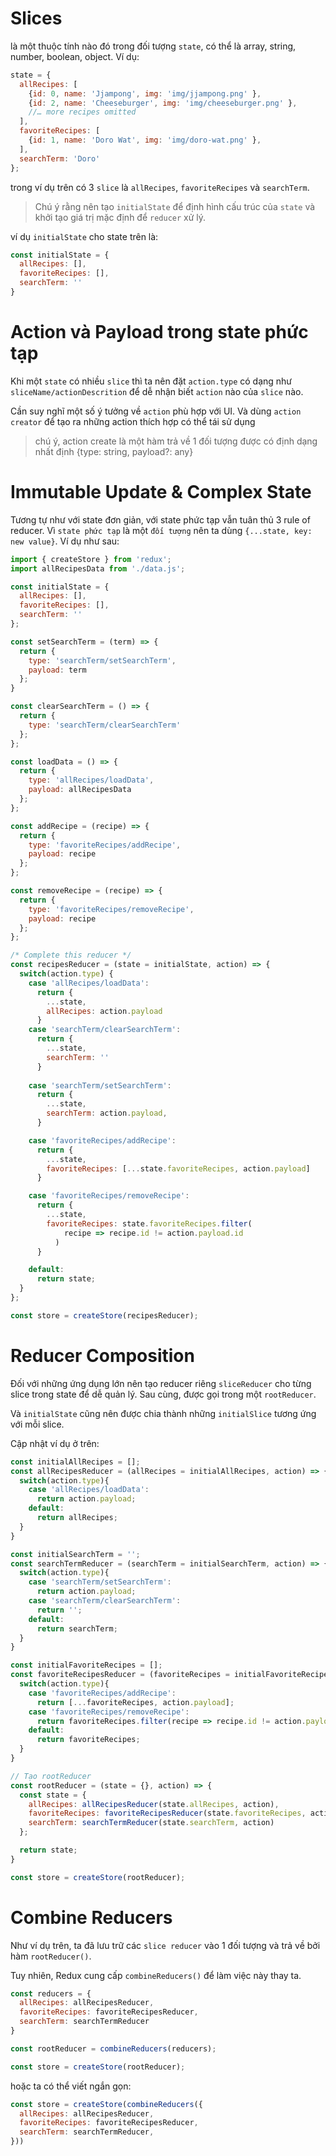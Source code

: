 # Slices 

là một thuộc tính nào đó trong đối tượng `state`, có thể là array, string, number, boolean, object. Ví dụ:
```javascript
state = {
  allRecipes: [
    {id: 0, name: 'Jjampong', img: 'img/jjampong.png' },
    {id: 2, name: 'Cheeseburger', img: 'img/cheeseburger.png' },
    //… more recipes omitted
  ],
  favoriteRecipes: [
    {id: 1, name: 'Doro Wat', img: 'img/doro-wat.png' },
  ],
  searchTerm: 'Doro'
};
```

trong ví dụ trên có 3 `slice` là `allRecipes`, `favoriteRecipes` và `searchTerm`.

> Chú ý rằng nên tạo `initialState` để định hình cấu trúc của `state` và khởi tạo giá trị mặc định để `reducer` xử lý.

ví dụ `initialState` cho state trên là:

```javascript
const initialState = {
  allRecipes: [],
  favoriteRecipes: [],
  searchTerm: ''
}
```

# Action và Payload trong state phức tạp 

Khi một `state` có nhiều `slice` thì ta nên đặt `action.type` có dạng như `sliceName/actionDescrition` để dễ nhận biết `action` nào của `slice` nào.

Cần suy nghĩ một số ý tưởng về `action` phù hợp với UI. Và dùng `action creator` để tạo ra những action thích hợp có thể tái sử dụng

> chú ý, action create là một hàm trả về 1 đối tượng được có định dạng nhất định {type: string, payload?: any}

# Immutable Update & Complex State

Tương tự như với state đơn giản, với state phức tạp vẫn tuân thủ 3 rule of reducer. Vì `state phức tạp` là một `đối tượng` nên ta dùng `{...state, key: new value}`.
Ví dụ như sau:

```javascript
import { createStore } from 'redux';
import allRecipesData from './data.js';

const initialState = {
  allRecipes: [],
  favoriteRecipes: [],
  searchTerm: ''
};

const setSearchTerm = (term) => {
  return {
    type: 'searchTerm/setSearchTerm',
    payload: term
  };
}

const clearSearchTerm = () => {
  return {
    type: 'searchTerm/clearSearchTerm'
  }; 
};

const loadData = () => {
  return { 
    type: 'allRecipes/loadData', 
    payload: allRecipesData
  };
};

const addRecipe = (recipe) => {
  return { 
    type: 'favoriteRecipes/addRecipe', 
    payload: recipe 
  };
};

const removeRecipe = (recipe) => {
  return { 
    type: 'favoriteRecipes/removeRecipe', 
    payload: recipe 
  };
};

/* Complete this reducer */
const recipesReducer = (state = initialState, action) => {
  switch(action.type) {
    case 'allRecipes/loadData':
      return { 
        ...state,
        allRecipes: action.payload
      }
    case 'searchTerm/clearSearchTerm':
      return {
        ...state,
        searchTerm: ''
      }
    
    case 'searchTerm/setSearchTerm':
      return {
        ...state,
        searchTerm: action.payload,
      }

    case 'favoriteRecipes/addRecipe':
      return {
        ...state,
        favoriteRecipes: [...state.favoriteRecipes, action.payload]
      }

    case 'favoriteRecipes/removeRecipe':
      return {
        ...state,
        favoriteRecipes: state.favoriteRecipes.filter(
            recipe => recipe.id != action.payload.id
          )
      }

    default:
      return state;
  }
};

const store = createStore(recipesReducer);
```

# Reducer Composition

Đối với những ứng dụng lớn nên tạo reducer riêng `sliceReducer` cho từng slice trong state để dễ quản lý. Sau cùng, được gọi trong một `rootReducer`.

Và `initialState` cũng nên được chia thành những `initialSlice` tương ứng với mỗi slice.

Cập nhật ví dụ ở trên:

```javascript
const initialAllRecipes = [];
const allRecipesReducer = (allRecipes = initialAllRecipes, action) => {
  switch(action.type){
    case 'allRecipes/loadData':
      return action.payload;
    default:
      return allRecipes;
  }
}

const initialSearchTerm = '';
const searchTermReducer = (searchTerm = initialSearchTerm, action) => {
  switch(action.type){
    case 'searchTerm/setSearchTerm':
      return action.payload;
    case 'searchTerm/clearSearchTerm':
      return '';
    default:
      return searchTerm;
  }
}

const initialFavoriteRecipes = [];
const favoriteRecipesReducer = (favoriteRecipes = initialFavoriteRecipes, action) => {
  switch(action.type){
    case 'favoriteRecipes/addRecipe':
      return [...favoriteRecipes, action.payload];
    case 'favoriteRecipes/removeRecipe':
      return favoriteRecipes.filter(recipe => recipe.id != action.payload.id);
    default:
      return favoriteRecipes;
  }
}

// Tạo rootReducer
const rootReducer = (state = {}, action) => {
  const state = {
    allRecipes: allRecipesReducer(state.allRecipes, action),
    favoriteRecipes: favoriteRecipesReducer(state.favoriteRecipes, action),
    searchTerm: searchTermReducer(state.searchTerm, action)
  };

  return state;
}

const store = createStore(rootReducer);
```

# Combine Reducers

Như ví dụ trên, ta đã lưu trữ các `slice reducer` vào 1 đối tượng và trả về bởi hàm `rootReducer()`. 

Tuy nhiên, Redux cung cấp `combineReducers()` để làm việc này thay ta.

```javascript
const reducers = {
  allRecipes: allRecipesReducer,
  favoriteRecipes: favoriteRecipesReducer,
  searchTerm: searchTermReducer
}

const rootReducer = combineReducers(reducers);

const store = createStore(rootReducer);
```

hoặc ta có thể viết ngắn gọn:

```javascript
const store = createStore(combineReducers({
  allRecipes: allRecipesReducer,
  favoriteRecipes: favoriteRecipesReducer,
  searchTerm: searchTermReducer,
}))
```

